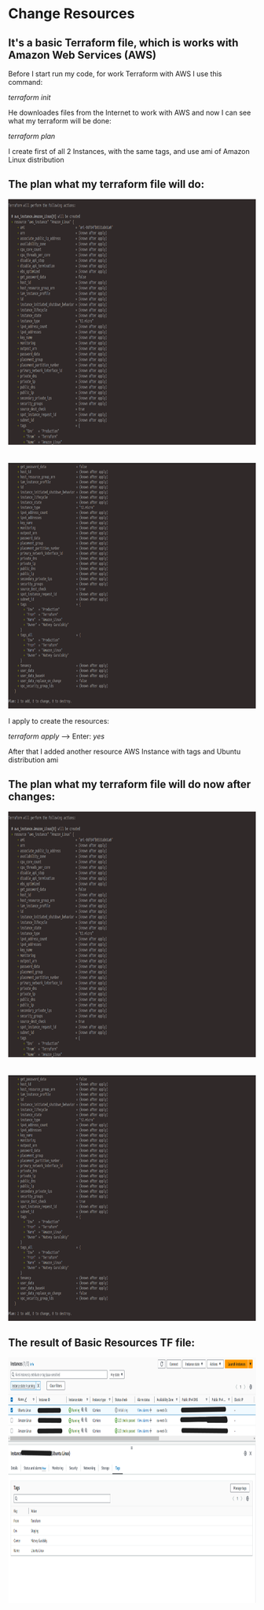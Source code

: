 # Change Resources
## It's a basic Terraform file, which is works with Amazon Web Services (AWS)

Before I start run my code, for work Terraform with AWS I use this command:

*terraform init*

He downloades files from the Internet to work with AWS and now I can see what my terraform will be done:

*terraform plan*

I create first of all 2 Instances, with the same tags, and use ami of Amazon Linux distribution

## The plan what my terraform file will do:

<div align="center">
  <img src="https://github.com/MatveyGuralskiy/Terraform/blob/main/Screens/Change_Resources/Process-1.png?raw=true" height=500 width=800/>
  <br>
  <br>
  <br>
  <img src="https://github.com/MatveyGuralskiy/Terraform/blob/main/Screens/Change_Resources/Process-2.png?raw=true" height=500 width=800/>
</div>

I apply to create the resources:

*terraform apply* --> Enter: *yes*

After that I added another resource AWS Instance with tags and Ubuntu distribution ami 

## The plan what my terraform file will do now after changes:

<div align="center">
  <img src="https://github.com/MatveyGuralskiy/Terraform/blob/main/Screens/Change_Resources/Process-1.png?raw=true" height=500 width=800/>
  <br>
  <br>
  <br>
  <img src="https://github.com/MatveyGuralskiy/Terraform/blob/main/Screens/Change_Resources/Process-2.png?raw=true" height=500 width=800/>
</div>

## The result of Basic Resources TF file:
<div align="center">
  <img src="https://github.com/MatveyGuralskiy/Terraform/blob/main/Screens/Change_Resources/Result.png?raw=true" height=500 />
</div>
